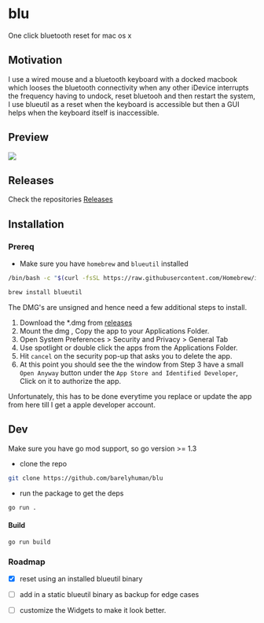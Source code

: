 # blu
One click bluetooth reset for mac os x


## Motivation
I use a wired mouse and a bluetooth keyboard with a docked macbook which looses the bluetooth connectivity when any other iDevice interrupts the frequency having to undock, reset bluetooh and then restart the system, I use blueutil as a reset when the keyboard is accessible but then a GUI helps when the keyboard itself is inaccessible.

## Preview
![](assets/preview.gif)

## Releases 
Check the repositories [Releases](http://github.com/barelyhuman/blu/releases)



## Installation

### Prereq
- Make sure you have `homebrew` and `blueutil` installed 
```sh 
/bin/bash -c "$(curl -fsSL https://raw.githubusercontent.com/Homebrew/install/HEAD/install.sh)"

brew install blueutil
```

The DMG's are unsigned and hence need a few additional steps to install. 

1. Download the *.dmg from [releases](https://github.com/barelyhuman/blu/releases)
2. Mount the dmg , Copy the app to your Applications Folder.
3. Open System Preferences > Security and Privacy > General Tab 
4. Use spotlight or double click the apps from the Applications Folder.
5. Hit `cancel` on the security pop-up that asks you to delete the app. 
6. At this point you should see the the window from Step 3 have a small `Open Anyway` button under the `App Store and Identified Developer`, Click on it to authorize the app. 

Unfortunately, this has to be done everytime you replace or update the app from here till I get a apple developer account.


## Dev 
Make sure you have go mod support, so go version >= 1.3

- clone the repo

```sh
git clone https://github.com/barelyhuman/blu
```
- run the package to get the deps 
```sh
go run .
```
#### Build
```
go run build
```

### Roadmap 
- [x] reset using an installed blueutil binary
- [ ] add in a static blueutil binary as backup for edge cases 
- [ ] customize the Widgets to make it look better.

